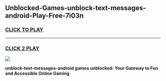 
## Unblocked-Games-unblock-text-messages-android-Play-Free-7i03n
<h3>
<a href="https://premium76.site?title=unblock-text-messages-android&ref=20M">CLICK TO PLAY</a></h3>
<hr>

<h3>
<a href="https://premium76.site?title=unblock-text-messages-android&ref=20M">CLICK 2 PLAY</a>
  
</h3>

<a href="https://premium76.site?title=unblock-text-messages-android&ref=19M"><img src="https://clearcache.store/games.png"></a>


**unblock-text-messages-android games unblocked: Your Gateway to Fun and Accessible Online Gaming**
